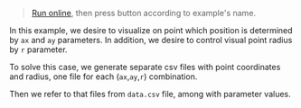 > [Run online](http://tinyurl.com/te3bsoh), then press button according to example's name.

In this example, we desire to visualize on point which position is determined by `ax` and `ay` parameters.
In addition, we desire to control visual point radius by `r` parameter.

To solve this case, we generate separate csv files with point coordinates and radius,
one file for each (`ax`,`ay`,`r`) combination.

Then we refer to that files from `data.csv` file, among with parameter values.


